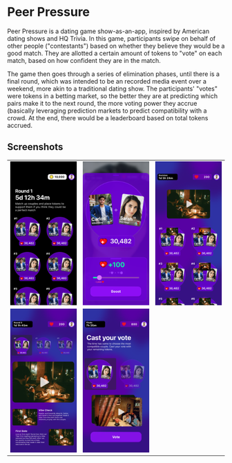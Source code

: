 # Peer Pressure

Peer Pressure is a dating game show-as-an-app, inspired by American dating shows and HQ Trivia. In this game, participants swipe on behalf of other people ("contestants") based on whether they believe they would be a good match. They are allotted a certain amount of tokens to "vote" on each match, based on how confident they are in the match.

The game then goes through a series of elimination phases, until there is a final round, which was intended to be an recorded media event over a weekend, more akin to a traditional dating show. The participants' "votes" were tokens in a betting market, so the better they are at predicting which pairs make it to the next round, the more voting power they accrue (basically leveraging prediction markets to predict compatibility with a crowd. At the end, there would be a leaderboard based on total tokens accrued.

## Screenshots

<table>
  <tr>
    <td><img src="screenshots/screen1.png" width="250"/></td>
    <td><img src="screenshots/screen2.png" width="250"/></td>
    <td><img src="screenshots/screen3.png" width="250"/></td>
  </tr>
  <tr>
    <td><img src="screenshots/screen4.png" width="250"/></td>
    <td><img src="screenshots/screen5.png" width="250"/></td>
  </tr>
</table>

